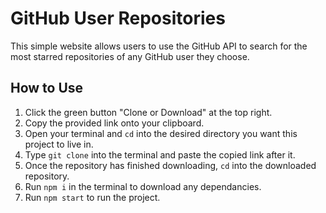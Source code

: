 # GitHub User Repositories

This simple website allows users to use the GitHub API to search for the most starred repositories of any GitHub user they choose.

## How to Use

1. Click the green button "Clone or Download" at the top right.
2. Copy the provided link onto your clipboard.
3. Open your terminal and `cd` into the desired directory you want this project to live in.
4. Type `git clone` into the terminal and paste the copied link after it.
5. Once the repository has finished downloading, `cd` into the downloaded repository.
6. Run `npm i` in the terminal to download any dependancies.
7. Run `npm start` to run the project.
